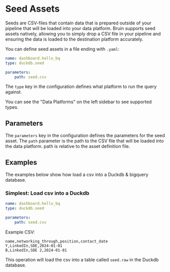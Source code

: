 # Seed Assets
Seeds are CSV-files that contain data that is prepared outside of your pipeline that will be loaded into your data platform. Bruin supports seed assets natively, allowing you to simply drop a CSV file in your pipeline and ensuring the data is loaded to the destination platform accurately.

You can define seed assets in a file ending with `.yaml`:
```yaml
name: dashboard.hello_bq
type: duckdb.seed

parameters:
    path: seed.csv
```

The `type` key in the configuration defines what platform to run the query against. 

You can see the "Data Platforms" on the left sidebar to see supported types.

## Parameters

The `parameters` key in the configuration defines the parameters for the seed asset. The `path` parameter is the path to the CSV file that will be loaded into the data platform. path is relative to the asset definition file.

##  Examples
The examples below show how load a csv into a Duckdb & bigquery database.

### Simplest: Load csv into a Duckdb
```yaml
name: dashboard.hello_bq
type: duckdb.seed

parameters:
    path: seed.csv
```

Example CSV:
```csv
name,networking_through,position,contact_date
Y,LinkedIn,SDE,2024-01-01
B,LinkedIn,SDE 2,2024-01-01
```

This operation will load the csv into a table called `seed.raw` in the Duckdb database.
